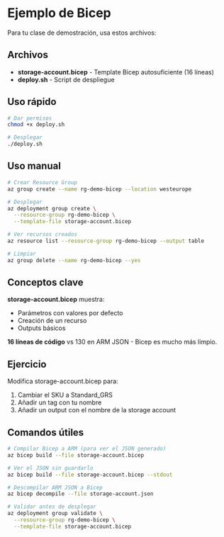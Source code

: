 # Ejemplo de Bicep

Para tu clase de demostración, usa estos archivos:

## Archivos

- **storage-account.bicep** - Template Bicep autosuficiente (16 líneas)
- **deploy.sh** - Script de despliegue

## Uso rápido

```bash
# Dar permisos
chmod +x deploy.sh

# Desplegar
./deploy.sh
```

## Uso manual

```bash
# Crear Resource Group
az group create --name rg-demo-bicep --location westeurope

# Desplegar
az deployment group create \
  --resource-group rg-demo-bicep \
  --template-file storage-account.bicep

# Ver recursos creados
az resource list --resource-group rg-demo-bicep --output table

# Limpiar
az group delete --name rg-demo-bicep --yes
```

## Conceptos clave

**storage-account.bicep** muestra:
- Parámetros con valores por defecto
- Creación de un recurso
- Outputs básicos

**16 líneas de código** vs 130 en ARM JSON - Bicep es mucho más limpio.

## Ejercicio

Modifica storage-account.bicep para:
1. Cambiar el SKU a Standard_GRS
2. Añadir un tag con tu nombre
3. Añadir un output con el nombre de la storage account

## Comandos útiles

```bash
# Compilar Bicep a ARM (para ver el JSON generado)
az bicep build --file storage-account.bicep

# Ver el JSON sin guardarlo
az bicep build --file storage-account.bicep --stdout

# Descompilar ARM JSON a Bicep
az bicep decompile --file storage-account.json

# Validar antes de desplegar
az deployment group validate \
  --resource-group rg-demo-bicep \
  --template-file storage-account.bicep
```